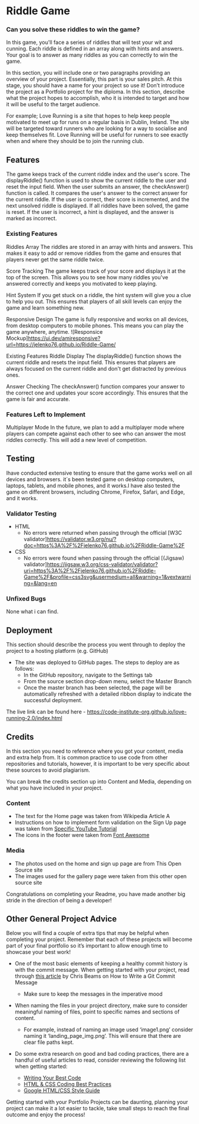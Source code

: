 # Riddle Game

### Can you solve these riddles to win the game?
In this game, you'll face a series of riddles that will test your wit and cunning. Each riddle is defined in an array along with hints and answers. Your goal is to answer as many riddles as you can correctly to win the game.


In this section, you will include one or two paragraphs providing an overview of your project. Essentially, this part is your sales pitch. At this stage, you should have a name for your project so use it! Don’t introduce the project as a Portfolio project for the diploma. In this section, describe what the project hopes to accomplish, who it is intended to target and how it will be useful to the target audience. 

For example; Love Running is a site that hopes to help keep people motivated to meet up for runs on a regular basis in Dublin, Ireland. The site will be targeted toward runners who are looking for a way to socialise and keep themselves fit. Love Running will be useful for runners to see exactly when and where they should be to join the running club. 


## Features 
The game keeps track of the current riddle index and the user's score. The displayRiddle() function is used to show the current riddle to the user and reset the input field.
When the user submits an answer, the checkAnswer() function is called. It compares the user's answer to the correct answer for the current riddle. If the user is correct, their score is incremented, and the next unsolved riddle is displayed. If all riddles have been solved, the game is reset. If the user is incorrect, a hint is displayed, and the answer is marked as incorrect.


### Existing Features
Riddles Array
The riddles are stored in an array with hints and answers. This makes it easy to add or remove riddles from the game and ensures that players never get the same riddle twice.

Score Tracking
The game keeps track of your score and displays it at the top of the screen. This allows you to see how many riddles you've answered correctly and keeps you motivated to keep playing.

Hint System
If you get stuck on a riddle, the hint system will give you a clue to help you out. This ensures that players of all skill levels can enjoy the game and learn something new.

Responsive Design
The game is fully responsive and works on all devices, from desktop computers to mobile phones. This means you can play the game anywhere, anytime.
![Responsice Mockup]https://ui.dev/amiresponsive?url=https://jelenko76.github.io/Riddle-Game/

Existing Features
Riddle Display
The displayRiddle() function shows the current riddle and resets the input field. This ensures that players are always focused on the current riddle and don't get distracted by previous ones.

Answer Checking
The checkAnswer() function compares your answer to the correct one and updates your score accordingly. This ensures that the game is fair and accurate.
 
### Features Left to Implement
Multiplayer Mode
In the future, we plan to add a multiplayer mode where players can compete against each other to see who can answer the most riddles correctly. This will add a new level of competition.

## Testing 
Ihave conducted extensive testing to ensure that the game works well on all devices and browsers. it´s been tested game on desktop computers, laptops, tablets, and mobile phones, and it works.I have also tested the game on different browsers, including Chrome, Firefox, Safari, and Edge, and it works.

### Validator Testing 

- HTML
  - No errors were returned when passing through the official [W3C validator]https://validator.w3.org/nu/?doc=https%3A%2F%2Fjelenko76.github.io%2FRiddle-Game%2F
- CSS
  - No errors were found when passing through the official [(Jigsaw) validator]https://jigsaw.w3.org/css-validator/validator?uri=https%3A%2F%2Fjelenko76.github.io%2FRiddle-Game%2F&profile=css3svg&usermedium=all&warning=1&vextwarning=&lang=en

### Unfixed Bugs

None what i can find. 

## Deployment

This section should describe the process you went through to deploy the project to a hosting platform (e.g. GitHub) 

- The site was deployed to GitHub pages. The steps to deploy are as follows: 
  - In the GitHub repository, navigate to the Settings tab 
  - From the source section drop-down menu, select the Master Branch
  - Once the master branch has been selected, the page will be automatically refreshed with a detailed ribbon display to indicate the successful deployment. 

The live link can be found here - https://code-institute-org.github.io/love-running-2.0/index.html 


## Credits 

In this section you need to reference where you got your content, media and extra help from. It is common practice to use code from other repositories and tutorials, however, it is important to be very specific about these sources to avoid plagiarism. 

You can break the credits section up into Content and Media, depending on what you have included in your project. 

### Content 

- The text for the Home page was taken from Wikipedia Article A
- Instructions on how to implement form validation on the Sign Up page was taken from [Specific YouTube Tutorial](https://www.youtube.com/)
- The icons in the footer were taken from [Font Awesome](https://fontawesome.com/)

### Media

- The photos used on the home and sign up page are from This Open Source site
- The images used for the gallery page were taken from this other open source site


Congratulations on completing your Readme, you have made another big stride in the direction of being a developer! 

## Other General Project Advice

Below you will find a couple of extra tips that may be helpful when completing your project. Remember that each of these projects will become part of your final portfolio so it’s important to allow enough time to showcase your best work! 

- One of the most basic elements of keeping a healthy commit history is with the commit message. When getting started with your project, read through [this article](https://chris.beams.io/posts/git-commit/) by Chris Beams on How to Write  a Git Commit Message 
  - Make sure to keep the messages in the imperative mood 

- When naming the files in your project directory, make sure to consider meaningful naming of files, point to specific names and sections of content.
  - For example, instead of naming an image used ‘image1.png’ consider naming it ‘landing_page_img.png’. This will ensure that there are clear file paths kept. 

- Do some extra research on good and bad coding practices, there are a handful of useful articles to read, consider reviewing the following list when getting started:
  - [Writing Your Best Code](https://learn.shayhowe.com/html-css/writing-your-best-code/)
  - [HTML & CSS Coding Best Practices](https://medium.com/@inceptiondj.info/html-css-coding-best-practice-fadb9870a00f)
  - [Google HTML/CSS Style Guide](https://google.github.io/styleguide/htmlcssguide.html#General)

Getting started with your Portfolio Projects can be daunting, planning your project can make it a lot easier to tackle, take small steps to reach the final outcome and enjoy the process! 
